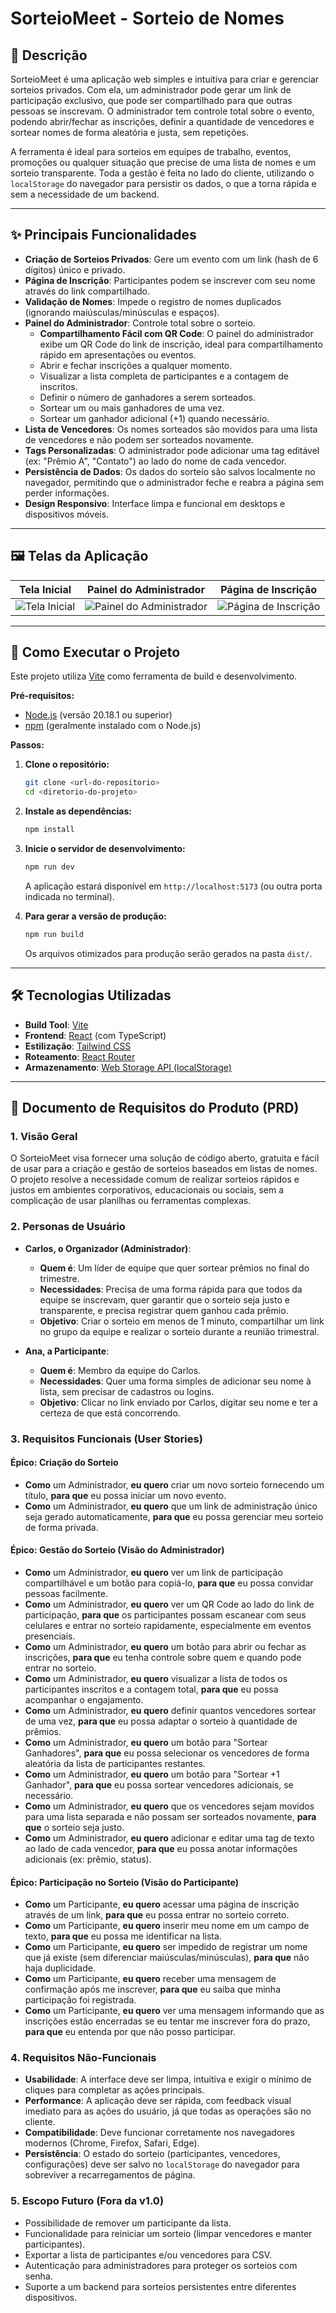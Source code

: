 # SorteioMeet - Sorteio de Nomes

## 📖 Descrição

SorteioMeet é uma aplicação web simples e intuitiva para criar e gerenciar sorteios privados. Com ela, um administrador pode gerar um link de participação exclusivo, que pode ser compartilhado para que outras pessoas se inscrevam. O administrador tem controle total sobre o evento, podendo abrir/fechar as inscrições, definir a quantidade de vencedores e sortear nomes de forma aleatória e justa, sem repetições.

A ferramenta é ideal para sorteios em equipes de trabalho, eventos, promoções ou qualquer situação que precise de uma lista de nomes e um sorteio transparente. Toda a gestão é feita no lado do cliente, utilizando o `localStorage` do navegador para persistir os dados, o que a torna rápida e sem a necessidade de um backend.

---

## ✨ Principais Funcionalidades

- **Criação de Sorteios Privados**: Gere um evento com um link (hash de 6 dígitos) único e privado.
- **Página de Inscrição**: Participantes podem se inscrever com seu nome através do link compartilhado.
- **Validação de Nomes**: Impede o registro de nomes duplicados (ignorando maiúsculas/minúsculas e espaços).
- **Painel do Administrador**: Controle total sobre o sorteio.
  - **Compartilhamento Fácil com QR Code**: O painel do administrador exibe um QR Code do link de inscrição, ideal para compartilhamento rápido em apresentações ou eventos.
  - Abrir e fechar inscrições a qualquer momento.
  - Visualizar a lista completa de participantes e a contagem de inscritos.
  - Definir o número de ganhadores a serem sorteados.
  - Sortear um ou mais ganhadores de uma vez.
  - Sortear um ganhador adicional (+1) quando necessário.
- **Lista de Vencedores**: Os nomes sorteados são movidos para uma lista de vencedores e não podem ser sorteados novamente.
- **Tags Personalizadas**: O administrador pode adicionar uma tag editável (ex: "Prêmio A", "Contato") ao lado do nome de cada vencedor.
- **Persistência de Dados**: Os dados do sorteio são salvos localmente no navegador, permitindo que o administrador feche e reabra a página sem perder informações.
- **Design Responsivo**: Interface limpa e funcional em desktops e dispositivos móveis.

---

## 🖼️ Telas da Aplicação

| Tela Inicial | Painel do Administrador | Página de Inscrição |
| :---: | :---: | :---: |
| ![Tela Inicial](./screenshots/tela-inicial.png "Crie um novo sorteio com um título.") | ![Painel do Administrador](./screenshots/admin.png "Gerencie participantes, compartilhe com link ou QR Code e sorteie os vencedores.") | ![Página de Inscrição](./screenshots/user1.png "Participantes se inscrevem aqui.") |

---

## 🚀 Como Executar o Projeto

Este projeto utiliza [Vite](https://vitejs.dev/) como ferramenta de build e desenvolvimento.

**Pré-requisitos:**
- [Node.js](https://nodejs.org/) (versão 20.18.1 ou superior)
- [npm](https://www.npmjs.com/) (geralmente instalado com o Node.js)

**Passos:**

1.  **Clone o repositório:**
    ```bash
    git clone <url-do-repositorio>
    cd <diretorio-do-projeto>
    ```

2.  **Instale as dependências:**
    ```bash
    npm install
    ```

3.  **Inicie o servidor de desenvolvimento:**
    ```bash
    npm run dev
    ```
    A aplicação estará disponível em `http://localhost:5173` (ou outra porta indicada no terminal).

4.  **Para gerar a versão de produção:**
    ```bash
    npm run build
    ```
    Os arquivos otimizados para produção serão gerados na pasta `dist/`.

---

## 🛠️ Tecnologias Utilizadas

-   **Build Tool**: [Vite](https://vitejs.dev/)
-   **Frontend**: [React](https://react.dev/) (com TypeScript)
-   **Estilização**: [Tailwind CSS](https://tailwindcss.com/)
-   **Roteamento**: [React Router](https://reactrouter.com/)
-   **Armazenamento**: [Web Storage API (localStorage)](https://developer.mozilla.org/pt-BR/docs/Web/API/Web_Storage_API)

---

## 📝 Documento de Requisitos do Produto (PRD)

### 1. Visão Geral
O SorteioMeet visa fornecer uma solução de código aberto, gratuita e fácil de usar para a criação e gestão de sorteios baseados em listas de nomes. O projeto resolve a necessidade comum de realizar sorteios rápidos e justos em ambientes corporativos, educacionais ou sociais, sem a complicação de usar planilhas ou ferramentas complexas.

### 2. Personas de Usuário

-   **Carlos, o Organizador (Administrador)**:
    -   **Quem é**: Um líder de equipe que quer sortear prêmios no final do trimestre.
    -   **Necessidades**: Precisa de uma forma rápida para que todos da equipe se inscrevam, quer garantir que o sorteio seja justo e transparente, e precisa registrar quem ganhou cada prêmio.
    -   **Objetivo**: Criar o sorteio em menos de 1 minuto, compartilhar um link no grupo da equipe e realizar o sorteio durante a reunião trimestral.

-   **Ana, a Participante**:
    -   **Quem é**: Membro da equipe do Carlos.
    -   **Necessidades**: Quer uma forma simples de adicionar seu nome à lista, sem precisar de cadastros ou logins.
    -   **Objetivo**: Clicar no link enviado por Carlos, digitar seu nome e ter a certeza de que está concorrendo.

### 3. Requisitos Funcionais (User Stories)

#### Épico: Criação do Sorteio
-   **Como** um Administrador, **eu quero** criar um novo sorteio fornecendo um título, **para que** eu possa iniciar um novo evento.
-   **Como** um Administrador, **eu quero** que um link de administração único seja gerado automaticamente, **para que** eu possa gerenciar meu sorteio de forma privada.

#### Épico: Gestão do Sorteio (Visão do Administrador)
-   **Como** um Administrador, **eu quero** ver um link de participação compartilhável e um botão para copiá-lo, **para que** eu possa convidar pessoas facilmente.
-   **Como** um Administrador, **eu quero** ver um QR Code ao lado do link de participação, **para que** os participantes possam escanear com seus celulares e entrar no sorteio rapidamente, especialmente em eventos presenciais.
-   **Como** um Administrador, **eu quero** um botão para abrir ou fechar as inscrições, **para que** eu tenha controle sobre quem e quando pode entrar no sorteio.
-   **Como** um Administrador, **eu quero** visualizar a lista de todos os participantes inscritos e a contagem total, **para que** eu possa acompanhar o engajamento.
-   **Como** um Administrador, **eu quero** definir quantos vencedores sortear de uma vez, **para que** eu possa adaptar o sorteio à quantidade de prêmios.
-   **Como** um Administrador, **eu quero** um botão para "Sortear Ganhadores", **para que** eu possa selecionar os vencedores de forma aleatória da lista de participantes restantes.
-   **Como** um Administrador, **eu quero** um botão para "Sortear +1 Ganhador", **para que** eu possa sortear vencedores adicionais, se necessário.
-   **Como** um Administrador, **eu quero** que os vencedores sejam movidos para uma lista separada e não possam ser sorteados novamente, **para que** o sorteio seja justo.
-   **Como** um Administrador, **eu quero** adicionar e editar uma tag de texto ao lado de cada vencedor, **para que** eu possa anotar informações adicionais (ex: prêmio, status).

#### Épico: Participação no Sorteio (Visão do Participante)
-   **Como** um Participante, **eu quero** acessar uma página de inscrição através de um link, **para que** eu possa entrar no sorteio correto.
-   **Como** um Participante, **eu quero** inserir meu nome em um campo de texto, **para que** eu possa me identificar na lista.
-   **Como** um Participante, **eu quero** ser impedido de registrar um nome que já existe (sem diferenciar maiúsculas/minúsculas), **para que** não haja duplicidade.
-   **Como** um Participante, **eu quero** receber uma mensagem de confirmação após me inscrever, **para que** eu saiba que minha participação foi registrada.
-   **Como** um Participante, **eu quero** ver uma mensagem informando que as inscrições estão encerradas se eu tentar me inscrever fora do prazo, **para que** eu entenda por que não posso participar.

### 4. Requisitos Não-Funcionais
-   **Usabilidade**: A interface deve ser limpa, intuitiva e exigir o mínimo de cliques para completar as ações principais.
-   **Performance**: A aplicação deve ser rápida, com feedback visual imediato para as ações do usuário, já que todas as operações são no cliente.
-   **Compatibilidade**: Deve funcionar corretamente nos navegadores modernos (Chrome, Firefox, Safari, Edge).
-   **Persistência**: O estado do sorteio (participantes, vencedores, configurações) deve ser salvo no `localStorage` do navegador para sobreviver a recarregamentos de página.

### 5. Escopo Futuro (Fora da v1.0)
-   Possibilidade de remover um participante da lista.
-   Funcionalidade para reiniciar um sorteio (limpar vencedores e manter participantes).
-   Exportar a lista de participantes e/ou vencedores para CSV.
-   Autenticação para administradores para proteger os sorteios com senha.
-   Suporte a um backend para sorteios persistentes entre diferentes dispositivos.